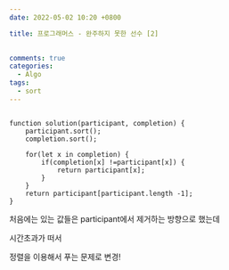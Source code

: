 ```yaml
---
date: 2022-05-02 10:20 +0800

title: 프로그래머스 - 완주하지 못한 선수 [2]

  
comments: true
categories: 
  - Algo
tags: 
  - sort
---
```








```

function solution(participant, completion) {
    participant.sort();
    completion.sort();
    
    for(let x in completion) {
        if(completion[x] !=participant[x]) {
            return participant[x];
        }
    }
    return participant[participant.length -1];
}
```



처음에는 있는 값들은 participant에서 제거하는 방향으로 했는데

시간초과가 떠서

정렬을 이용해서 푸는 문제로 변경!